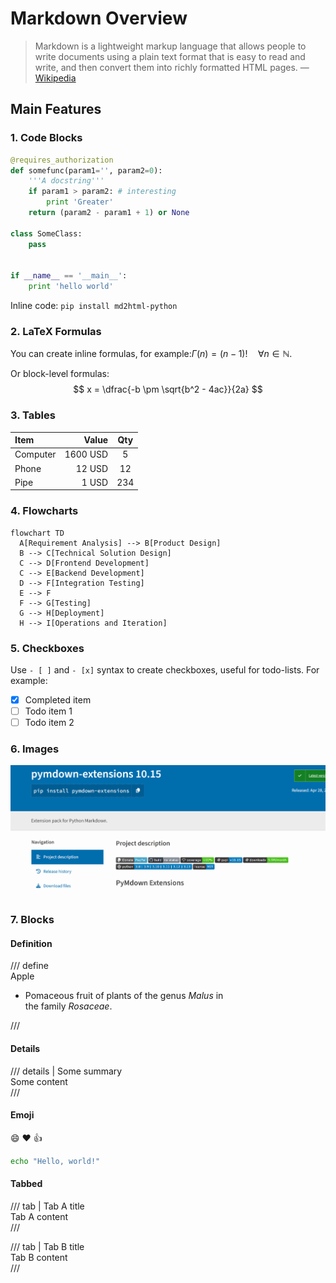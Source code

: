 # Markdown Overview

> Markdown is a lightweight markup language that allows people to write documents using a plain text format that is easy to read and write, and then convert them into richly formatted HTML pages. — [Wikipedia](https://en.wikipedia.org/wiki/Markdown)

## Main Features

### 1. Code Blocks

```python
@requires_authorization
def somefunc(param1='', param2=0):
    '''A docstring'''
    if param1 > param2: # interesting
        print 'Greater'
    return (param2 - param1 + 1) or None

class SomeClass:
    pass


if __name__ == '__main__':
    print 'hello world'
```

Inline code: `pip install md2html-python`

### 2. LaTeX Formulas

You can create inline formulas, for example:$\Gamma(n) = (n-1)!\quad\forall n\in\mathbb N$.

Or block-level formulas:  
$$
x = \dfrac{-b \pm \sqrt{b^2 - 4ac}}{2a}
$$

### 3. Tables

| Item      |    Value | Qty  |
| :-------- | --------:| :--: |
| Computer  | 1600 USD |  5   |
| Phone     |   12 USD |  12  |
| Pipe      |    1 USD | 234  |

### 4. Flowcharts

```mermaid
flowchart TD
  A[Requirement Analysis] --> B[Product Design]
  B --> C[Technical Solution Design]
  C --> D[Frontend Development]
  C --> E[Backend Development]
  D --> F[Integration Testing]
  E --> F
  F --> G[Testing]
  G --> H[Deployment]
  H --> I[Operations and Iteration]
```

### 5. Checkboxes

Use `- [ ]` and `- [x]` syntax to create checkboxes, useful for todo-lists. For example:

- [x] Completed item  
- [ ] Todo item 1  
- [ ] Todo item 2

### 6. Images

![picture](./tests/demo.png)

### 7. Blocks

#### Definition

/// define  
Apple

- Pomaceous fruit of plants of the genus *Malus* in  
  the family *Rosaceae*.

///

#### Details

/// details | Some summary  
Some content  
///

#### Emoji

:smile: :heart: :thumbsup:

```bash
echo "Hello, world!"
```

#### Tabbed

/// tab | Tab A title  
Tab A content  
///

/// tab | Tab B title  
Tab B content  
///
